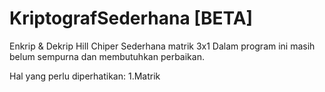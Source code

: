 # KriptografSederhana [BETA]
Enkrip &amp; Dekrip Hill Chiper Sederhana matrik 3x1
Dalam program ini masih belum sempurna dan membutuhkan perbaikan. 

Hal yang perlu diperhatikan:
1.Matrik 

